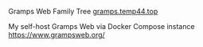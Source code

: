 Gramps Web Family Tree [gramps.temp44.top](https://gramps.temp44.top/)

My self-host Gramps Web via Docker Compose instance https://www.grampsweb.org/
